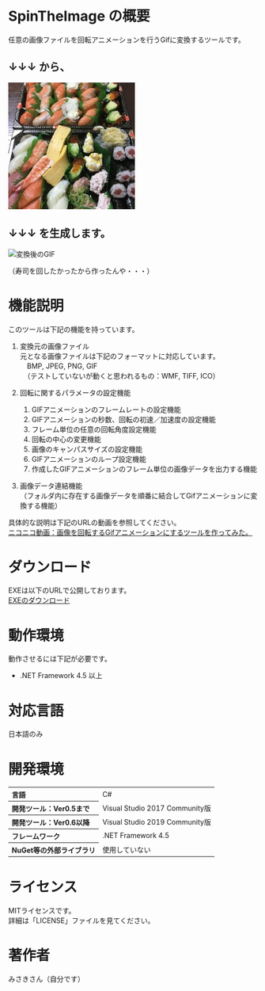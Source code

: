 # SpinTheImage の概要
任意の画像ファイルを回転アニメーションを行うGifに変換するツールです。

## ↓↓↓ から、  
![元の画像](https://github.com/misaki01/SpinTheImage/blob/image/%E9%A3%9F%E3%81%B9%E7%89%A9_%E3%81%99%E3%81%97.jpg)  
  
## ↓↓↓ を生成します。  
![変換後のGIF](https://github.com/misaki01/SpinTheImage/blob/image/%E9%A3%9F%E3%81%B9%E7%89%A9_%E3%81%99%E3%81%97.gif)  
  
（寿司を回したかったから作ったんや・・・）  
  
# 機能説明  
このツールは下記の機能を持っています。

1. 変換元の画像ファイル  
元となる画像ファイルは下記のフォーマットに対応しています。  
　BMP, JPEG, PNG, GIF  
　（テストしていないが動くと思われるもの：WMF, TIFF, ICO）
  
1. 回転に関するパラメータの設定機能
    1. GIFアニメーションのフレームレートの設定機能
    1. GIFアニメーションの秒数、回転の初速／加速度の設定機能
    1. フレーム単位の任意の回転角度設定機能
    1. 回転の中心の変更機能
    1. 画像のキャンパスサイズの設定機能
    1. GIFアニメーションのループ設定機能
    1. 作成したGIFアニメーションのフレーム単位の画像データを出力する機能

1. 画像データ連結機能  
（フォルダ内に存在する画像データを順番に結合してGifアニメーションに変換する機能）  
  
具体的な説明は下記のURLの動画を参照してください。  
[ニコニコ動画：画像を回転するGifアニメーションにするツールを作ってみた。](https://www.nicovideo.jp/watch/sm34930969)  

# ダウンロード
EXEは以下のURLで公開しております。  
[EXEのダウンロード](https://drive.google.com/file/d/1YuYKYObnPTVpQislpdmf920jSIyNhJ2w)  
  
# 動作環境
動作させるには下記が必要です。  
* .NET Framework 4.5 以上  
  
# 対応言語
日本語のみ  
  
# 開発環境
<table>
<tr><th align="left">言語</th><td>C#</td></tr>
<tr><th align="left">開発ツール：Ver0.5まで</th><td>Visual Studio 2017 Community版</td></tr>
<tr><th align="left">開発ツール：Ver0.6以降</th><td>Visual Studio 2019 Community版</td></tr>
<tr><th align="left">フレームワーク</th><td>.NET Framework 4.5</td></tr>
<tr><th align="left">NuGet等の外部ライブラリ</th><td>使用していない</td></tr>
</table>
  
# ライセンス
MITライセンスです。  
詳細は「LICENSE」ファイルを見てください。  
    
# 著作者
みさきさん（自分です）
